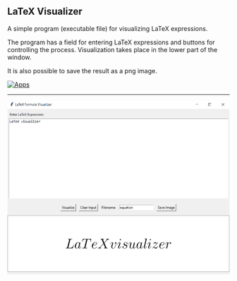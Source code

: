 ## LaTeX Visualizer

A simple program (executable file) for visualizing LaTeX expressions.

The program has a field for entering LaTeX expressions and buttons for controlling the process. Visualization takes place in the lower part of the window.

It is also possible to save the result as a png image.

[![Apps](https://img.shields.io/badge/Release--1.0-green)](https://github.com/UnclePuzzled/LaTeX-visualizer/releases)

---

![v1.0 interface](ing/lalex_visualizer.png)
